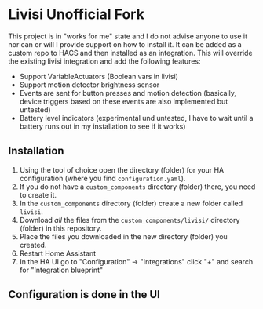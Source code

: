 # Livisi Unofficial Fork

This project is in "works for me" state and I do not advise anyone to use it nor can or will I provide support on how to install it. It can be added as a custom repo to HACS and then installed as an integration. This will override the existing livisi integration and add the following features:

* Support VariableActuators (Boolean vars in livisi)
* Support motion detector brightness sensor
* Events are sent for button presses and motion detection (basically, device triggers based on these events are also implemented but untested)
* Battery level indicators (experimental und untested, I have to wait until a battery runs out in my installation to see if it works)


## Installation

1. Using the tool of choice open the directory (folder) for your HA configuration (where you find `configuration.yaml`).
1. If you do not have a `custom_components` directory (folder) there, you need to create it.
1. In the `custom_components` directory (folder) create a new folder called `livisi`.
1. Download _all_ the files from the `custom_components/livisi/` directory (folder) in this repository.
1. Place the files you downloaded in the new directory (folder) you created.
1. Restart Home Assistant
1. In the HA UI go to "Configuration" -> "Integrations" click "+" and search for "Integration blueprint"

## Configuration is done in the UI
